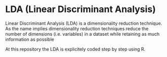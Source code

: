 # LDA (Linear Discriminant Analysis) 
Linear Discriminant Analysis (LDA) is a dimensionality reduction technique.
As the name implies dimensionality reduction techniques reduce the number 
of dimensions (i.e. variables) in a dataset while retaining as much information as possible

At this repository the LDA  is explicitely coded step by step using R.
